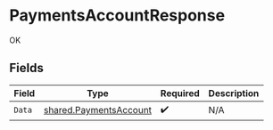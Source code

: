 # PaymentsAccountResponse

OK


## Fields

| Field                                                                   | Type                                                                    | Required                                                                | Description                                                             |
| ----------------------------------------------------------------------- | ----------------------------------------------------------------------- | ----------------------------------------------------------------------- | ----------------------------------------------------------------------- |
| `Data`                                                                  | [shared.PaymentsAccount](../../../pkg/models/shared/paymentsaccount.md) | :heavy_check_mark:                                                      | N/A                                                                     |